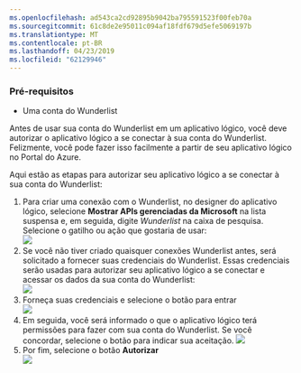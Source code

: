 ```yaml
---
ms.openlocfilehash: ad543ca2cd92895b9042ba795591523f00feb70a
ms.sourcegitcommit: 61c8de2e95011c094af18fdf679d5efe5069197b
ms.translationtype: MT
ms.contentlocale: pt-BR
ms.lasthandoff: 04/23/2019
ms.locfileid: "62129946"
---
```

### <a name="prerequisites"></a>Pré-requisitos
* Uma conta do Wunderlist  

Antes de usar sua conta do Wunderlist em um aplicativo lógico, você deve autorizar o aplicativo lógico a se conectar à sua conta do Wunderlist. Felizmente, você pode fazer isso facilmente a partir de seu aplicativo lógico no Portal do Azure. 

Aqui estão as etapas para autorizar seu aplicativo lógico a se conectar à sua conta do Wunderlist:

1. Para criar uma conexão com o Wunderlist, no designer do aplicativo lógico, selecione **Mostrar APIs gerenciadas da Microsoft** na lista suspensa e, em seguida, digite *Wunderlist* na caixa de pesquisa. Selecione o gatilho ou ação que gostaria de usar:   
   ![](./media/connectors-create-api-wunderlist/wunderlist-0.png)
2. Se você não tiver criado quaisquer conexões Wunderlist antes, será solicitado a fornecer suas credenciais do Wunderlist. Essas credenciais serão usadas para autorizar seu aplicativo lógico a se conectar e acessar os dados da sua conta do Wunderlist:   
   ![](./media/connectors-create-api-wunderlist/wunderlist-1.png)  
3. Forneça suas credenciais e selecione o botão para entrar  
   ![](./media/connectors-create-api-wunderlist/wunderlist-2.png)  
4. Em seguida, você será informado o que o aplicativo lógico terá permissões para fazer com sua conta do Wunderlist. Se você concordar, selecione o botão para indicar sua aceitação. 
   ![](./media/connectors-create-api-wunderlist/wunderlist-4.png)  
5. Por fim, selecione o botão **Autorizar**  
   ![](./media/connectors-create-api-wunderlist/wunderlist-5.png)  

